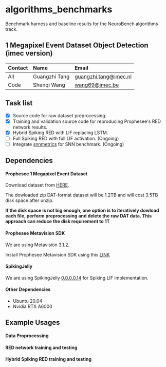 # algorithms_benchmarks
Benchmark harness and baseline results for the NeuroBench algorithms track.

## 1 Megapixel Event Dataset Object Detection (imec version)

| Contact | Name         | Email               |
|:--------| :------------|:--------------------|
|    All  | Guangzhi Tang|guangzhi.tang@imec.nl|
|    Code | Shenqi Wang  |wang69@imec.be       |

## Task list

- [x] Source code for raw dataset preprocessing.
- [x] Training and validation source code for reproducing Prophesee's RED network results.
- [x] Hybrid Spiking RED with LIF replacing LSTM.
- [ ] Full Spiking RED with full LIF activation. (Ongoing)
- [ ] Integrate [snnmetrics](https://github.com/open-neuromorphic/snnmetrics) for SNN benchmark. (Ongoing)

## Dependencies

#### Prophesee 1 Megapixel Event Dataset

Download dataset from [HERE](https://www.prophesee.ai/2020/11/24/automotive-megapixel-event-based-dataset/).

The dowloaded zip DAT-format dataset will be 1.2TB and will cost 3.5TB disk space after unzip.

**If the disk space is not big enough, one option is to iteratively dowload each file, perform preprocessing and delete the raw DAT data. This approach can reduce the disk requirement to 1T**

#### Prophesee Metavision SDK

We are using Metavision [3.1.2](https://docs.prophesee.ai/3.1.2/index.html).

Install Prophesee Metavision SDK using this [LINK](https://docs.prophesee.ai/3.1.2/installation/linux.html)

#### SpikingJelly

We are using SpikingJelly [0.0.0.0.14](https://spikingjelly.readthedocs.io/zh_CN/0.0.0.0.14/#index-en) for Spiking LIF implementation.

#### Other Dependencies

* Ubuntu 20.04
* Nvidia RTX A6000

## Example Usages

#### Data Proprocessing



#### RED network training and testing

#### Hybrid Spiking RED training and testing
